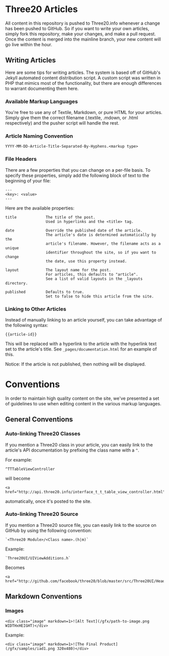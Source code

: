 Three20 Articles
================

All content in this repository is pushed to Three20.info whenever a change has
been pushed to GitHub. So if you want to write your own articles, simply fork this
repository, make your changes, and make a pull request. Once the content is merged
into the mainline branch, your new content will go live within the hour.

Writing Articles
----------------

Here are some tips for writing articles. The system is based off of GitHub's
Jekyll automated content distribution script. A custom script was written in PHP
that mimics most of the functionality, but there are enough differences to warrant
documenting them here.

### Available Markup Languages

You're free to use any of Textile, Markdown, or pure HTML for your articles.
Simply give them the correct filename (.textile, .mdown, or .html respectively)
and the pusher script will handle the rest.

### Article Naming Convention

    YYYY-MM-DD-Article-Title-Separated-By-Hyphens.<markup type>

### File Headers

There are a few properties that you can change on a per-file basis. To specify
these properties, simply add the following block of text to the beginning of your
file:

    ---
    <key>: <value>
    ---

Here are the available properties:

    title             The title of the post.
                      Used in hyperlinks and the <title> tag.

    date              Override the published date of the article.
                      The article's date is determined automatically by the
                      article's filename. However, the filename acts as a unique
                      identifier throughout the site, so if you want to change
                      the date, use this property instead.

    layout            The layout name for the post.
                      For articles, this defaults to "article".
                      See a list of valid layouts in the _layouts directory.

    published         Defaults to true.
                      Set to false to hide this article from the site.

### Linking to Other Articles

Instead of manually linking to an article yourself, you can take advantage of
the following syntax:

    {{article-id}}

This will be replaced with a hyperlink to the article with the hyperlink text
set to the article's title. See `_pages/documentation.html` for an example of this.

Notice: If the article is not published, then nothing will be displayed.


Conventions
===========

In order to maintain high quality content on the site, we've presented a set of
guidelines to use when editing content in the various markup languages.

General Conventions
-------------------

### Auto-linking Three20 Classes

If you mention a Three20 class in your article, you can easily link to the
article's API documentation by prefixing the class name with a `^`.

For example:

    ^TTTableViewController

will become

    <a href="http://api.three20.info/interface_t_t_table_view_controller.html">TTTableViewController</a>

automatically, once it's posted to the site.

### Auto-linking Three20 Source

If you mention a Three20 source file, you can easily link to the source on GitHub
by using the following convention:

    `<Three20 Module>/<Class name>.(h|m)`

Example:

    `Three20UI/UIViewAdditions.h`

Becomes

    <a href="http://github.com/facebook/three20/blob/master/src/Three20UI/Headers/UIViewAdditions.h">UIViewAdditions</a>

Markdown Conventions
--------------------

### Images

    <div class="image" markdown=1>![Alt Text](/gfx/path-to-image.png WIDTHxHEIGHT)</div>

Example:

    <div class="image" markdown=1>![The Final Product](/gfx/samples/iad1.png 320x480)</div>

